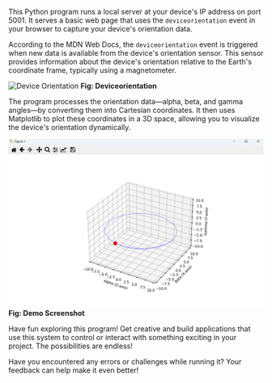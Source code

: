 This Python program runs a local server at your device's IP address on port 5001. It serves a basic web page that uses the `deviceorientation` event in your browser to capture your device's orientation data.

According to the MDN Web Docs, the `deviceorientation` event is triggered when new data is available from the device's orientation sensor. This sensor provides information about the device's orientation relative to the Earth's coordinate frame, typically using a magnetometer.

![Device Orientation](https://www.codeproject.com/KB/HTML/505382/image001.jpg)
**Fig: Deviceorientation**

The program processes the orientation data—alpha, beta, and gamma angles—by converting them into Cartesian coordinates. It then uses Matplotlib to plot these coordinates in a 3D space, allowing you to visualize the device's orientation dynamically.

![Demo Picture](assets/demo.png)
**Fig: Demo Screenshot**

Have fun exploring this program! Get creative and build applications that use this system to control or interact with something exciting in your project. The possibilities are endless!

Have you encountered any errors or challenges while running it? Your feedback can help make it even better!